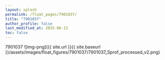 ```yaml
---
layout: splash
permalink: /float_pages/7901037/
title: "7901037"
author_profile: false
last_modified_at: 2025-06-13
toc: false
---
```

 
7901037
![img-png]({{ site.url }}{{ site.baseurl }}/assets/images/float_figures/7901037/7901037_Sprof_processed_v2.png)